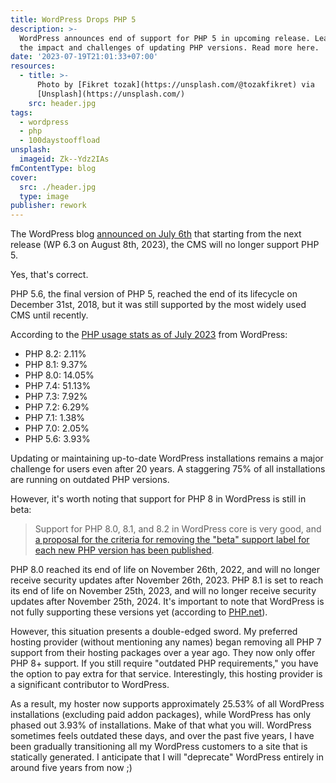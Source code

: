 ```yaml
---
title: WordPress Drops PHP 5
description: >-
  WordPress announces end of support for PHP 5 in upcoming release. Learn about
  the impact and challenges of updating PHP versions. Read more here.
date: '2023-07-19T21:01:33+07:00'
resources:
  - title: >-
      Photo by [Fikret tozak](https://unsplash.com/@tozakfikret) via
      [Unsplash](https://unsplash.com/)
    src: header.jpg
tags:
  - wordpress
  - php
  - 100daystooffload
unsplash:
  imageid: Zk--Ydz2IAs
fmContentType: blog
cover:
  src: ./header.jpg
  type: image
publisher: rework
---
```


The WordPress blog [announced on July 6th](https://make.wordpress.org/core/2023/07/05/dropping-support-for-php-5/) that starting from the next release (WP 6.3 on August 8th, 2023), the CMS will no longer support PHP 5.

Yes, that's correct.

PHP 5.6, the final version of PHP 5, reached the end of its lifecycle on December 31st, 2018, but it was still supported by the most widely used CMS until recently.

According to the [PHP usage stats as of July 2023](https://wordpress.org/about/stats/) from WordPress:

*   PHP 8.2: 2.11%
*   PHP 8.1: 9.37%
*   PHP 8.0: 14.05%
*   PHP 7.4: 51.13%
*   PHP 7.3: 7.92%
*   PHP 7.2: 6.29%
*   PHP 7.1: 1.38%
*   PHP 7.0: 2.05%
*   PHP 5.6: 3.93%

Updating or maintaining up-to-date WordPress installations remains a major challenge for users even after 20 years. A staggering 75% of all installations are running on outdated PHP versions.

However, it's worth noting that support for PHP 8 in WordPress is still in beta:

> Support for PHP 8.0, 8.1, and 8.2 in WordPress core is very good, and [a proposal for the criteria for removing the "beta" support label for each new PHP version has been published](https://make.wordpress.org/core/2023/06/20/proposal-criteria-for-removing-beta-support-from-each-php-8-version/).

PHP 8.0 reached its end of life on November 26th, 2022, and will no longer receive security updates after November 26th, 2023. PHP 8.1 is set to reach its end of life on November 25th, 2023, and will no longer receive security updates after November 25th, 2024. It's important to note that WordPress is not fully supporting these versions yet (according to [PHP.net](https://www.php.net/supported-versions.php)).

However, this situation presents a double-edged sword. My preferred hosting provider (without mentioning any names) began removing all PHP 7 support from their hosting packages over a year ago. They now only offer PHP 8+ support. If you still require "outdated PHP requirements," you have the option to pay extra for that service. Interestingly, this hosting provider is a significant contributor to WordPress.

As a result, my hoster now supports approximately 25.53% of all WordPress installations (excluding paid addon packages), while WordPress has only phased out 3.93% of installations. Make of that what you will. WordPress sometimes feels outdated these days, and over the past five years, I have been gradually transitioning all my WordPress customers to a site that is statically generated. I anticipate that I will "deprecate" WordPress entirely in around five years from now ;)
